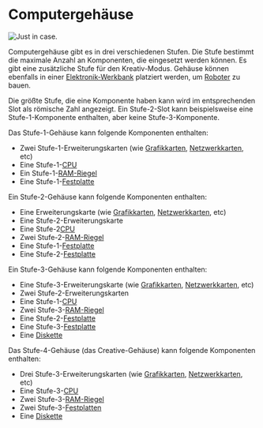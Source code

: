 # Computergehäuse

![Just in case.](oredict:oc:case1)

Computergehäuse gibt es in drei verschiedenen Stufen. Die Stufe bestimmt die maximale Anzahl an Komponenten, die eingesetzt werden können. Es gibt eine zusätzliche Stufe für den Kreativ-Modus. Gehäuse können ebenfalls in einer [Elektronik-Werkbank](assembler.md) platziert werden, um [Roboter](robot.md) zu bauen.

Die größte Stufe, die eine Komponente haben kann wird im entsprechenden Slot als römische Zahl angezeigt. Ein Stufe-2-Slot kann beispielsweise eine Stufe-1-Komponente enthalten, aber keine Stufe-3-Komponente.

Das Stufe-1-Gehäuse kann folgende Komponenten enthalten:
- Zwei Stufe-1-Erweiterungskarten (wie [Grafikkarten](../item/graphicsCard1.md), [Netzwerkkarten](../item/lanCard.md), etc)
- Eine Stufe-1-[CPU](../item/cpu1.md)
- Ein Stufe-1-[RAM-Riegel](../item/ram1.md)
- Eine Stufe-1-[Festplatte](../item/hdd1.md)

Ein Stufe-2-Gehäuse kann folgende Komponenten enthalten:
- Eine Erweiterungskarte (wie [Grafikkarten](../item/graphicsCard1.md), [Netzwerkkarten](../item/lanCard.md), etc)
- Eine Stufe-2-Erweiterungskarte
- Eine Stufe-2[CPU](../item/cpu2.md)
- Zwei Stufe-2-[RAM-Riegel](../item/ram3.md)
- Eine Stufe-1-[Festplatte](../item/hdd1.md)
- Eine Stufe-2-[Festplatte](../item/hdd2.md)

Ein Stufe-3-Gehäuse kann folgende Komponenten enthalten:
- Eine Stufe-3-Erweiterungskarte (wie [Grafikkarten](../item/graphicsCard1.md), [Netzwerkkarten](../item/lanCard.md), etc)
- Zwei Stufe-2-Erweiterungskarten
- Eine Stufe-1-[CPU](../item/cpu3.md)
- Zwei Stufe-3-[RAM-Riegel](../item/ram5.md)
- Eine Stufe-2-[Festplatte](../item/hdd2.md)
- Eine Stufe-3-[Festplatte](../item/hdd3.md)
- Eine [Diskette](../item/floppy.md)

Das Stufe-4-Gehäuse (das Creative-Gehäuse) kann folgende Komponenten enthalten:
- Drei Stufe-3-Erweiterungskarten (wie [Grafikkarten](../item/graphicsCard1.md), [Netzwerkkarten](../item/lanCard.md), etc)
- Eine Stufe-3-[CPU](../item/cpu3.md)
- Zwei Stufe-3-[RAM-Riegel](../item/ram5.md)
- Zwei Stufe-3-[Festplatten](../item/hdd3.md)
- Eine [Diskette](../item/floppy.md)
